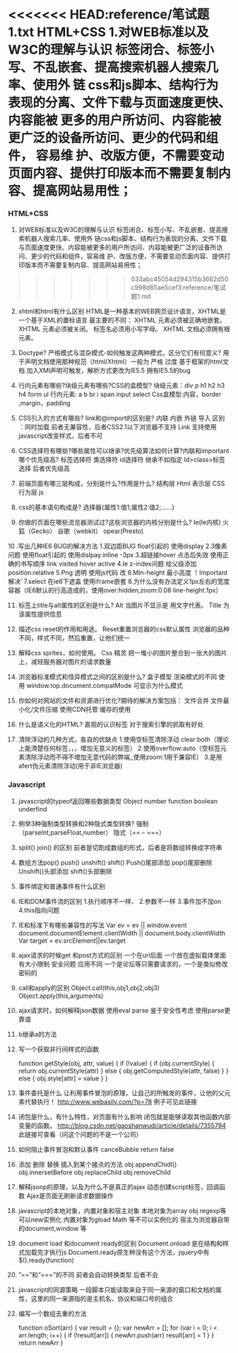 <<<<<<< HEAD:reference/笔试题1.txt
HTML+CSS
1.对WEB标准以及W3C的理解与认识
标签闭合、标签小写、不乱嵌套、提高搜索机器人搜索几率、使用外 链
css和js脚本、结构行为表现的分离、文件下载与页面速度更快、内容能被
更多的用户所访问、内容能被更广泛的设备所访问、更少的代码和组件，
容易维 护、改版方便，不需要变动页面内容、提供打印版本而不需要复制内容、提高网站易用性；
=======
### HTML+CSS
1. 对WEB标准以及W3C的理解与认识
标签闭合、标签小写、不乱嵌套、提高搜索机器人搜索几率、使用外 链css和js脚本、结构行为表现的分离、文件下载与页面速度更快、内容能被更多的用户所访问、内容能被更广泛的设备所访问、更少的代码和组件，容易维 护、改版方便，不需要变动页面内容、提供打印版本而不需要复制内容、提高网站易用性；
>>>>>>> 033abc45054d294315b3662d50c998d85ae5cef3:reference/笔试题1.md

2. xhtml和html有什么区别
HTML是一种基本的WEB网页设计语言，XHTML是一个基于XML的置标语言
最主要的不同：
XHTML 元素必须被正确地嵌套。
XHTML 元素必须被关闭。
标签名必须用小写字母。
XHTML 文档必须拥有根元素。

3. Doctype? 严格模式与混杂模式-如何触发这两种模式，区分它们有何意义? 
用于声明文档使用那种规范（html/Xhtml）一般为 严格 过度 基于框架的html文档
加入XMl声明可触发，解析方式更改为IE5.5 拥有IE5.5的bug

4. 行内元素有哪些?块级元素有哪些?CSS的盒模型?
块级元素：div p h1 h2 h3 h4 form ul
行内元素: a b br i span input select
Css盒模型:内容，border ,margin，padding

5. CSS引入的方式有哪些? link和@import的区别是?
内联 内嵌 外链 导入
区别 ：同时加载
前者无兼容性，后者CSS2.1以下浏览器不支持
Link 支持使用javascript改变样式，后者不可

6. CSS选择符有哪些?哪些属性可以继承?优先级算法如何计算?内联和important哪个优先级高?
标签选择符 类选择符 id选择符
继承不如指定 Id>class>标签选择
后者优先级高

7. 前端页面有哪三层构成，分别是什么?作用是什么?
结构层 Html 表示层 CSS 行为层 js

8. css的基本语句构成是?
选择器{属性1:值1;属性2:值2;……}

9. 你做的页面在哪些流览器测试过?这些浏览器的内核分别是什么?
Ie(Ie内核) 火狐（Gecko） 谷歌（webkit） opear(Presto)

10 .写出几种IE6 BUG的解决方法
  1.双边距BUG float引起的 使用display
  2.3像素问题 使用float引起的 使用dislpay:inline -3px
  3.超链接hover 点击后失效 使用正确的书写顺序 link visited hover active
  4.Ie z-index问题 给父级添加position:relative
  5.Png 透明 使用js代码 改
  6.Min-height 最小高度 ！Important 解决’
  7.select 在ie6下遮盖 使用iframe嵌套
  8.为什么没有办法定义1px左右的宽度容器（IE6默认的行高造成的，使用over:hidden,zoom:0.08 line-height:1px）

11. 标签上title与alt属性的区别是什么?
Alt 当图片不显示是 用文字代表。
Title 为该属性提供信息

12. 描述css reset的作用和用途。
Reset重置浏览器的css默认属性 浏览器的品种不同，样式不同，然后重置，让他们统一

13. 解释css sprites，如何使用。
Css 精灵 把一堆小的图片整合到一张大的图片上，减轻服务器对图片的请求数量

14. 浏览器标准模式和怪异模式之间的区别是什么?
盒子模型 渲染模式的不同
使用 window.top.document.compatMode 可显示为什么模式

15. 你如何对网站的文件和资源进行优化?期待的解决方案包括：
文件合并
文件最小化/文件压缩
使用CDN托管
缓存的使用

16. 什么是语义化的HTML?
直观的认识标签 对于搜索引擎的抓取有好处

17. 清除浮动的几种方式，各自的优缺点
  1.使用空标签清除浮动 clear:both（理论上能清楚任何标签，，，增加无意义的标签）
  2.使用overflow:auto（空标签元素清除浮动而不得不增加无意代码的弊端,,使用zoom:1用于兼容IE）
  3.是用afert伪元素清除浮动(用于非IE浏览器)

### Javascript
1. javascript的typeof返回哪些数据类型
Object number function boolean underfind

2. 例举3种强制类型转换和2种隐式类型转换?
强制（parseInt,parseFloat,number）
隐式（== – ===）

3. split() join() 的区别
前者是切割成数组的形式，后者是将数组转换成字符串

4. 数组方法pop() push() unshift() shift()
Push()尾部添加 pop()尾部删除
Unshift()头部添加 shift()头部删除

5. 事件绑定和普通事件有什么区别

6. IE和DOM事件流的区别
  1.执行顺序不一样、
  2.参数不一样
  3.事件加不加on
  4.this指向问题

7. IE和标准下有哪些兼容性的写法
Var ev = ev || window.event
document.documentElement.clientWidth || document.body.clientWidth
Var target = ev.srcElement||ev.target

8. ajax请求的时候get 和post方式的区别
一个在url后面 一个放在虚拟载体里面
有大小限制
安全问题
应用不同 一个是论坛等只需要请求的，一个是类似修改密码的

9. call和apply的区别
Object.call(this,obj1,obj2,obj3)
Object.apply(this,arguments)

10. ajax请求时，如何解释json数据
使用eval parse 鉴于安全性考虑 使用parse更靠谱
11. b继承a的方法

12. 写一个获取非行间样式的函数

    function getStyle(obj, attr, value) {
        if (!value) {
            if (obj.currentStyle) {
                return obj.currentStyle(attr)
            } else {
                obj.getComputedStyle(attr, false)
            }
        } else {
            obj.style[attr] = value
        }
    }

13. 事件委托是什么
让利用事件冒泡的原理，让自己的所触发的事件，让他的父元素代替执行！
http://www.webasily.com/?p=78 例子可见此链接

14. 闭包是什么，有什么特性，对页面有什么影响
闭包就是能够读取其他函数内部变量的函数。
http://blog.csdn.net/gaoshanwudi/article/details/7355794 此链接可查看（问这个问题的不是一个公司）

15. 如何阻止事件冒泡和默认事件
canceBubble return false

16. 添加 删除 替换 插入到某个接点的方法
obj.appendChidl()
obj.innersetBefore
obj.replaceChild
obj.removeChild

17. 解释jsonp的原理，以及为什么不是真正的ajax
动态创建script标签，回调函数
Ajax是页面无刷新请求数据操作

18. javascript的本地对象，内置对象和宿主对象
本地对象为array obj regexp等可以new实例化
内置对象为gload Math 等不可以实例化的
宿主为浏览器自带的document,window 等

19. document load 和document ready的区别
Document.onload 是在结构和样式加载完才执行js
Document.ready原生种没有这个方法，jquery中有 $().ready(function)

20. ”==”和“===”的不同
前者会自动转换类型
后者不会

21. javascript的同源策略
一段脚本只能读取来自于同一来源的窗口和文档的属性，这里的同一来源指的是主机名、协议和端口号的组合

22. 编写一个数组去重的方法

    function oSort(arr) {
        var result = {};
        var newArr = [];
        for (var i = 0; i < arr.length; i++) {
            if (!result[arr]) {
                newArr.push(arr)
                result[arr] = 1
            }
        }
        return newArr
    }
